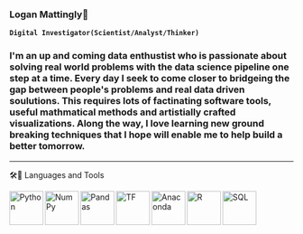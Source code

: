 ### Logan Mattingly🌌

**`Digital Investigator(Scientist/Analyst/Thinker)`**

### I'm an up and coming data enthustist who is passionate about solving real world problems with the data science pipeline one step at a time. Every day I seek to come closer to bridgeing the gap between people's problems and real data driven soulutions. This requires lots of factinating software tools, useful mathmatical methods and artistially crafted visualizations. Along the way, I love learning new ground breaking techniques that I hope will enable me to help build a better tomorrow.

<hr>
🛠📗 Languages and Tools

<p dir="auto"><a target="_blank" rel="noopener noreferrer nofollow" href=https://www.linkedin.com/in/logan--mattingly/>
<img align="left" alt="Python" width="60px" src="https://cdn.jsdelivr.net/gh/devicons/devicon/icons/python/python-original.svg" style="max-width: 100%;">
<img align="left" alt="NumPy" width="60px"src="https://cdn.jsdelivr.net/gh/devicons/devicon/icons/numpy/numpy-original.svg" style="max-width: 100%;">
<img align="left" alt="Pandas" width="60px"src="https://cdn.jsdelivr.net/gh/devicons/devicon/icons/pandas/pandas-original.svg" style="max-width: 100%;">
<img align="left" alt="TF" width="60"src="https://cdn.jsdelivr.net/gh/devicons/devicon/icons/tensorflow/tensorflow-original.svg" style="max-width: 100%;">
<img align="left" alt="Anaconda" width="60"src="https://cdn.jsdelivr.net/gh/devicons/devicon/icons/anaconda/anaconda-original.svg" style="max-width: 100%;">
<img align="left" alt="R" width="60"src="https://cdn.jsdelivr.net/gh/devicons/devicon/icons/r/r-original.svg" style="max-width: 100%;">
<img align="left" alt="SQL" width="60"src="https://cdn.jsdelivr.net/gh/devicons/devicon/icons/microsoftsqlserver/microsoftsqlserver-plain-wordmark.svg" style="max-width: 100%;">
